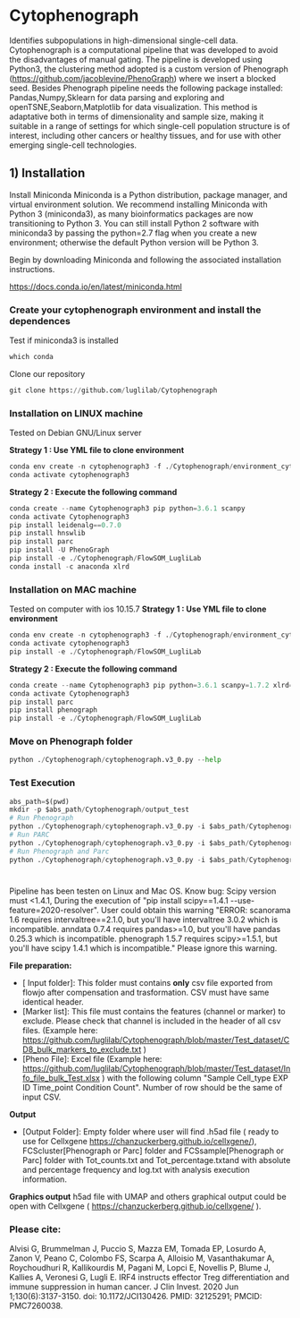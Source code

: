 # Cytophenograph

Identifies subpopulations in high-dimensional single-cell data. Cytophenograph is a computational pipeline that was developed to avoid the disadvantages of manual gating. The pipeline is developed using Python3, the clustering method adopted is a custom version of Phenograph (https://github.com/jacoblevine/PhenoGraph) where we insert a blocked seed. Besides Phenograph pipeline needs the following package installed: Pandas,Numpy,Sklearn for data parsing and exploring and openTSNE,Seaborn,Matplotlib for data visualization. This method is adaptative both in terms of dimensionality and sample size, making it suitable in a range of settings for which single-cell population structure is of interest, including other cancers or healthy tissues, and for use with other emerging single-cell technologies.

## 1) Installation 

Install Miniconda
Miniconda is a Python distribution, package manager, and virtual environment solution. We recommend installing Miniconda with Python 3 (miniconda3), as many bioinformatics packages are now transitioning to Python 3. You can still install Python 2 software with miniconda3 by passing the python=2.7 flag when you create a new environment; otherwise the default Python version will be Python 3.

Begin by downloading Miniconda and following the associated installation instructions.

https://docs.conda.io/en/latest/miniconda.html

### Create your cytophenograph environment and install the dependences

Test if miniconda3 is installed


```python
which conda
```

Clone our repository


```python
git clone https://github.com/luglilab/Cytophenograph
```


### Installation on LINUX machine
Tested on Debian GNU/Linux server

**Strategy 1 : Use YML file to clone environment** 
```python
conda env create -n cytophenograph3 -f ./Cytophenograph/environment_cytophenograph3_linux.yml
conda activate cytophenograph3
```
**Strategy 2 : Execute the following command** 
```python
conda create --name Cytophenograph3 pip python=3.6.1 scanpy 
conda activate Cytophenograph3
pip install leidenalg==0.7.0
pip install hnswlib
pip install parc
pip install -U PhenoGraph
pip install -e ./Cytophenograph/FlowSOM_LugliLab
conda install -c anaconda xlrd
```

### Installation on MAC machine
Tested on computer with ios 10.15.7 
**Strategy 1 : Use YML file to clone environment** 
```python
conda env create -n cytophenograph3 -f ./Cytophenograph/environment_cytophenograph3_mac.yml
conda activate cytophenograph3
pip install -e ./Cytophenograph/FlowSOM_LugliLab
```
**Strategy 2 : Execute the following command** 
```python
conda create --name Cytophenograph3 pip python=3.6.1 scanpy=1.7.2 xlrd=1.2.0  hnswlib leidenalg=0.7.0 scipy=1.4.1  
conda activate Cytophenograph3
pip install parc
pip install phenograph
pip install -e ./Cytophenograph/FlowSOM_LugliLab
```


###  Move on Phenograph folder



```python
python ./Cytophenograph/cytophenograph.v3_0.py --help
```


###  Test Execution 
```python
abs_path=$(pwd)
mkdir -p $abs_path/Cytophenograph/output_test
# Run Phenograph
python ./Cytophenograph/cytophenograph.v3_0.py -i $abs_path/Cytophenograph/Test_dataset2/sample/ -o $abs_path/Cytophenograph/output_test -k 60 -m $abs_path/Cytophenograph/Test_dataset2/markers_to_exclude.txt -n Test -t 10 -p $abs_path/Cytophenograph/Test_dataset2/Info_file_bulk_Test.xlsx -c Phenograph
# Run PARC
python ./Cytophenograph/cytophenograph.v3_0.py -i $abs_path/Cytophenograph/Test_dataset2/sample/ -o $abs_path/Cytophenograph/output_test -k 60 -m $abs_path/Cytophenograph/Test_dataset2/markers_to_exclude.txt -n Test -t 10 -p $abs_path/Cytophenograph/Test_dataset2/Info_file_bulk_Test.xlsx -c Parc
# Run Phenograph and Parc
python ./Cytophenograph/cytophenograph.v3_0.py -i $abs_path/Cytophenograph/Test_dataset2/sample/ -o $abs_path/Cytophenograph/output_test -k 60 -m $abs_path/Cytophenograph/Test_dataset2/markers_to_exclude.txt -n Test -t 10 -p $abs_path/Cytophenograph/Test_dataset2/Info_file_bulk_Test.xlsx -c Flowsom
```
# 

Pipeline has been testen on Linux and Mac OS. 
Know bug:  Scipy  version must <1.4.1, During the execution of "pip install scipy==1.4.1 --use-feature=2020-resolver". User could obtain this warning "ERROR: scanorama 1.6 requires intervaltree==2.1.0, but you'll have intervaltree 3.0.2 which is incompatible.
anndata 0.7.4 requires pandas>=1.0, but you'll have pandas 0.25.3 which is incompatible.
phenograph 1.5.7 requires scipy>=1.5.1, but you'll have scipy 1.4.1 which is incompatible."
Please ignore this warning. 

**File preparation:**

 - [ Input folder]: This folder must contains **only** csv file exported from flowjo after compensation and trasformation. CSV must have same identical header. 
 - [Marker list]: This file must contains the features (channel or marker) to exclude. Please check that channel is included in the header of all csv files. (Example here: https://github.com/luglilab/Cytophenograph/blob/master/Test_dataset/CD8_bulk_markers_to_exclude.txt )
 - [Pheno File]: Excel file (Example here: https://github.com/luglilab/Cytophenograph/blob/master/Test_dataset/Info_file_bulk_Test.xlsx ) with the following column "Sample Cell_type EXP ID Time_point Condition Count". Number of row should be the same of input CSV. 


**Output**
 - [Output Folder]: Empty folder where user will find .h5ad file ( ready to use for Cellxgene https://chanzuckerberg.github.io/cellxgene/), FCScluster[Phenograph or Parc] folder and FCSsample[Phenograph or Parc] folder with Tot_counts.txt and Tot_percentage.txtand with absolute and percentage frequency and log.txt with analysis execution information. 
 
 **Graphics output**
 h5ad file with UMAP and others graphical output could be open with Cellxgene ( https://chanzuckerberg.github.io/cellxgene/ ). 

### Please cite:
Alvisi G, Brummelman J, Puccio S, Mazza EM, Tomada EP, Losurdo A, Zanon V, Peano C, Colombo FS, Scarpa A, Alloisio M, Vasanthakumar A, Roychoudhuri R, Kallikourdis M, Pagani M, Lopci E, Novellis P, Blume J, Kallies A, Veronesi G, Lugli E. IRF4 instructs effector Treg differentiation and immune suppression in human cancer. J Clin Invest. 2020 Jun 1;130(6):3137-3150. doi: 10.1172/JCI130426. PMID: 32125291; PMCID: PMC7260038.
